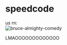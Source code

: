 # speedcode

us rn:  
![bruce-almighty-comedy](https://github.com/user-attachments/assets/956c9f80-6952-4137-86e3-2f8eef9334e4)


LMAOOOOOOOOOOOOO
